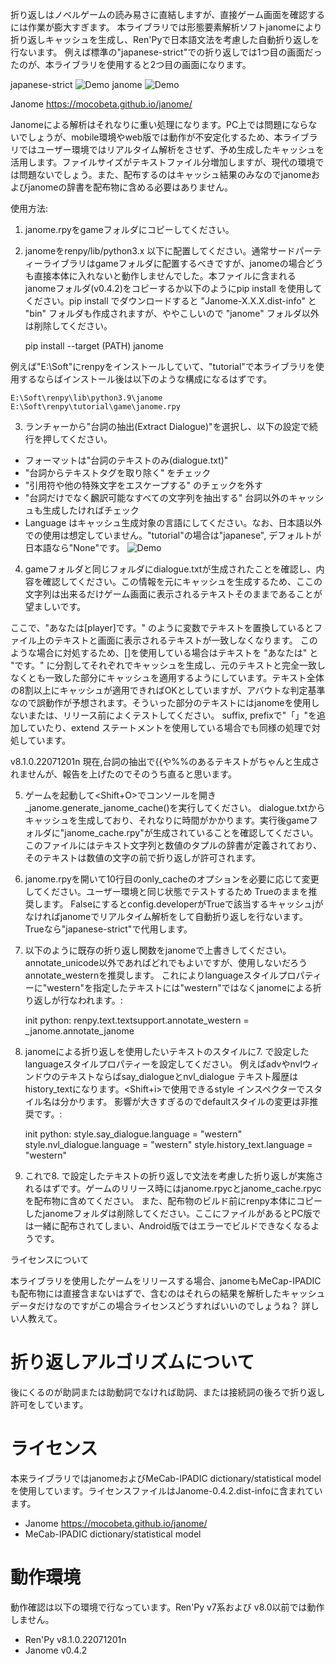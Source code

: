  折り返しはノベルゲームの読み易さに直結しますが、直接ゲーム画面を確認するには作業が膨大すぎます。
 本ライブラリでは形態要素解析ソフトjanomeにより折り返しキャッシュを生成し、Ren'Pyで日本語文法を考慮した自動折り返しを行ないます。
 例えば標準の"japanese-strict"での折り返しでは1つ目の画面だったのが、本ライブラリを使用すると2つ目の画面になります。

 japanese-strict
![Demo](https://dl.dropboxusercontent.com/s/m53lhuy5dubkn5t/japanese-strict.png)
 janome
![Demo](https://dl.dropboxusercontent.com/s/97pqwvzoq97id1p/janome.png)

 Janome <https://mocobeta.github.io/janome/>

 Janomeによる解析はそれなりに重い処理になります。PC上では問題にならないでしょうが、mobile環境やweb版では動作が不安定化するため、本ライブラリではユーザー環境ではリアルタイム解析をさせず、予め生成したキャッシュを活用します。ファイルサイズがテキストファイル分増加しますが、現代の環境では問題ないでしょう。また、配布するのはキャッシュ結果のみなのでjanomeおよびjanomeの辞書を配布物に含める必要はありません。

 使用方法:

 1. janome.rpyをgameフォルダにコピーしてください。
 2. janomeをrenpy/lib/python3.x 以下に配置してください。通常サードパーティーライブラリはgameフォルダに配置するべきですが、janomeの場合どうも直接本体に入れないと動作しませんでした。本ファイルに含まれるjanomeフォルダ(v0.4.2)をコピーするか以下のようにpip install を使用してください。pip install でダウンロードすると "Janome-X.X.X.dist-info" と "bin" フォルダも作成されますが、ややこしいので "janome" フォルダ以外は削除してください。

    pip install --target (PATH) janome 


 例えば"E:\Soft"にrenpyをインストールしていて、"tutorial"で本ライブラリを使用するならばインストール後は以下のような構成になるはずです。

    E:\Soft\renpy\lib\python3.9\janome
    E:\Soft\renpy\tutorial\game\janome.rpy

 3. ランチャーから"台詞の抽出(Extract Dialogue)"を選択し、以下の設定で続行を押してください。

  * フォーマットは"台詞のテキストのみ(dialogue.txt)"
  * "台詞からテキストタグを取り除く" をチェック
  * "引用符や他の特殊文字をエスケープする" のチェックを外す
  * "台詞だけでなく飜訳可能なすべての文字列を抽出する" 台詞以外のキャッシュも生成したければチェック
  * Language はキャッシュ生成対象の言語にしてください。なお、日本語以外での使用は想定していません。"tutorial"の場合は"japanese", デフォルトが日本語なら"None"です。
![Demo](https://dl.dropboxusercontent.com/s/14yc69fhgbppduv/extract_dialogue.png)

 4. gameフォルダと同じフォルダにdialogue.txtが生成されたことを確認し、内容を確認してください。この情報を元にキャッシュを生成するため、ここの文字列は出来るだけゲーム画面に表示されるテキストそのままであることが望ましいです。

 ここで、"あなたは[player]です。" のように変数でテキストを置換しているとファイル上のテキストと画面に表示されるテキストが一致しなくなります。
 このような場合に対処するため、[]を使用している場合はテキストを "あなたは" と "です。" に分割してそれぞれでキャッシュを生成し、元のテキストと完全一致しなくとも一致した部分にキャッシュを適用するようにしています。テキスト全体の8割以上にキャッシュが適用できればOKとしていますが、アバウトな判定基準なので誤動作が予想されます。そういった部分のテキストにはjanomeを使用しないまたは、リリース前によくテストしてください。
 suffix, prefixで"「」"を追加していたり、extend ステートメントを使用している場合でも同様の処理で対処しています。

 v8.1.0.22071201n 現在,台詞の抽出で{{や%%のあるテキストがちゃんと生成されませんが、報告を上げたのでそのうち直ると思います。

 5. ゲームを起動して<Shift+O>でコンソールを開き \_janome.generate_janome_cache()を実行してください。
 dialogue.txtからキャッシュを生成しており、それなりに時間がかかります。実行後gameフォルダに"janome_cache.rpy"が生成されていることを確認してください。
 このファイルにはテキスト文字列と数値のタプルの辞書が定義されており、そのテキストは数値の文字の前で折り返しが許可されます。

 6. janome.rpyを開いて10行目のonly_cacheのオプションを必要に応じて変更してください。ユーザー環境と同じ状態でテストするため Trueのままを推奨します。
 Falseにするとconfig.developerがTrueで該当するキャッシュjがなければjanomeでリアルタイム解析をして自動折り返しを行ないます。
 Trueなら"japanese-strict"で代用します。

 7. 以下のように既存の折り返し関数をjanomeで上書きしてください。annotate_unicode以外であればどれでもよいですが、使用しないだろう annotate_westernを推奨します。
 これによりlanguageスタイルプロパティーに"western"を指定したテキストには"western"ではなくjanomeによる折り返しが行なわれます。:


    init python:
        renpy.text.textsupport.annotate_western = _janome.annotate_janome

 8. janomeによる折り返しを使用したいテキストのスタイルに7. で設定したlanguageスタイルプロパティーを設定してください。
 例えばadvやnvlウィンドウのテキストならばsay_dialogueとnvl_dialogue テキスト履歴はhistory_textになります。<Shift+i>で使用できるstyle インスペクターでスタイル名は分かります。
 影響が大きすぎるのでdefaultスタイルの変更は非推奨です。:


    init python:
    style.say_dialogue.language = "western"
    style.nvl_dialogue.language = "western"
    style.history_text.language = "western"

 9. これで8. で設定したテキストの折り返しで文法を考慮した折り返しが実施されるはずです。ゲームのリリース時にはjanome.rpycとjanome_cache.rpycを配布物に含めてください。
 また、配布物のビルド前にrenpy本体にコピーしたjanomeフォルダは削除してください。ここにファイルがあるとPC版では一緒に配布されてしまい、Android版ではエラーでビルドできなくなるようです。

 ライセンスについて

 本ライブラリを使用したゲームをリリースする場合、janomeもMeCap-IPADICも配布物には直接含まないはずで、含むのはそれらの結果を解析したキャッシュデータだけなのですがこの場合ライセンスどうすればいいのでしょうね？
 詳しい人教えて。

 
折り返しアルゴリズムについて
============================
後にくるのが助詞または助動詞でなければ助詞、または接続詞の後ろで折り返し許可をしています。


ライセンス
==========
 本来ライブラリではjanomeおよびMeCab-IPADIC dictionary/statistical modelを使用しています。ライセンスファイルはJanome-0.4.2.dist-infoに含まれています。

 * Janome <https://mocobeta.github.io/janome/>
 * MeCab-IPADIC dictionary/statistical model

 動作環境
=========

 動作確認は以下の環境で行なっています。Ren'Py v7系および v8.0以前では動作しません。

 * Ren'Py v8.1.0.22071201n
 * Janome v0.4.2
